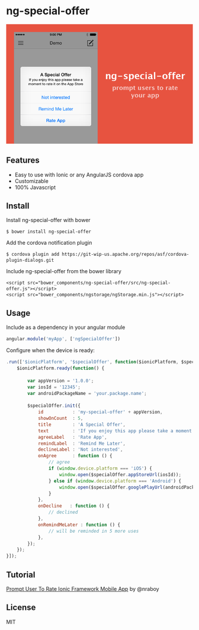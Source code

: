 # ng-special-offer

<img src="ng-special-offer.png"/>

## Features

 * Easy to use with Ionic or any AngularJS cordova app
 * Customizable
 * 100% Javascript

## Install

Install ng-special-offer with bower

    $ bower install ng-special-offer

Add the cordova notification plugin

    $ cordova plugin add https://git-wip-us.apache.org/repos/asf/cordova-plugin-dialogs.git

Include ng-special-offer from the bower library

    <script src="bower_components/ng-special-offer/src/ng-special-offer.js"></script>
    <script src="bower_components/ngstorage/ngStorage.min.js"></script>

## Usage

Include as a dependency in your angular module

```javascript
angular.module('myApp', ['ngSpecialOffer'])
```

Configure when the device is ready:

```javascript
.run(['$ionicPlatform', '$specialOffer', function($ionicPlatform, $specialOffer) {
    $ionicPlatform.ready(function() {

        var appVersion = '1.0.0';
        var iosId = '12345';
        var androidPackageName = 'your.package.name';

        $specialOffer.init({
            id           : 'my-special-offer' + appVersion,
            showOnCount  : 5,
            title        : 'A Special Offer',
            text         : 'If you enjoy this app please take a moment to rate it',
            agreeLabel   : 'Rate App',
            remindLabel  : 'Remind Me Later',
            declineLabel : 'Not interested',
            onAgree      : function () {
                // agree
                if (window.device.platform === 'iOS') {
                    window.open($specialOffer.appStoreUrl(iosId));
                } else if (window.device.platform === 'Android') {
                    window.open($specialOffer.googlePlayUrl(androidPackageName));
                }
            },
            onDecline   : function () {
                // declined
            },
            onRemindMeLater : function () {
                // will be reminded in 5 more uses
            },
        });
    });
}]);

```

## Tutorial

[Prompt User To Rate Ionic Framework Mobile App](https://blog.nraboy.com/2015/02/prompt-user-rate-ionic-framework-mobile-app/) by @nraboy

## License

MIT

